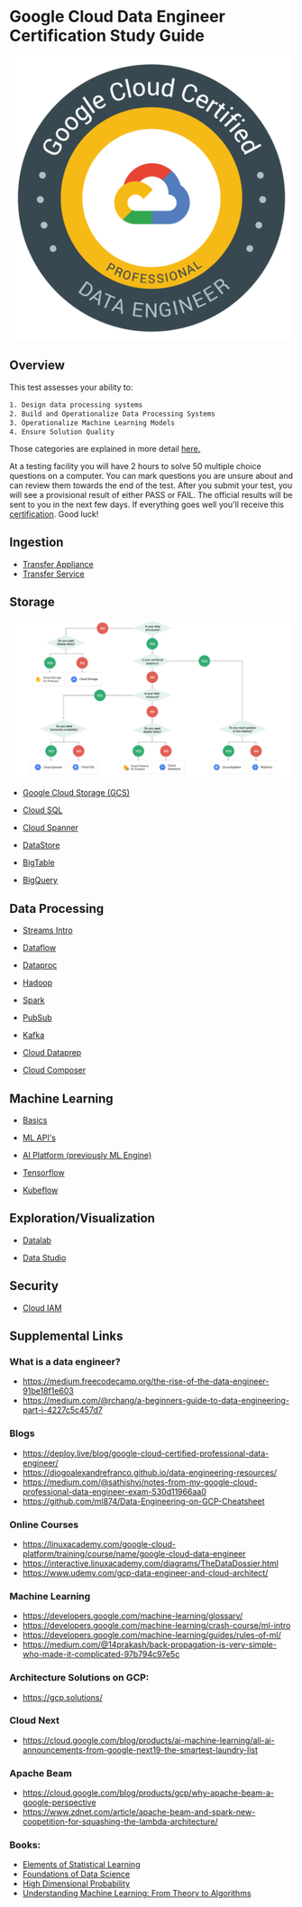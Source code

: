 # Google Cloud Data Engineer Certification Study Guide

![alt_text](./images/data-engieer-cert.png)

## Overview

This test assesses your ability to:

	1. Design data processing systems
	2. Build and Operationalize Data Processing Systems
	3. Operationalize Machine Learning Models
	4. Ensure Solution Quality

Those categories are explained in more detail [here.](https://cloud.google.com/certification/guides/data-engineer/)

At a testing facility you will have 2 hours to solve 50 multiple choice questions on a computer. 
You can mark questions you are unsure about and can review them towards the end of the test. After you submit your test, 
you will see a provisional result of either PASS or FAIL. The official results will be sent to you in the next few days. If 
everything goes well you'll receive this [certification](https://www.credential.net/coxzk5me?key=acd89490bdfe162f06b1b39aac3ba74f67c8a244e5ab638e3d52cd23116071f3).
Good luck!

## Ingestion

* [Transfer Appliance](ingest/transfer-appliance.md)
* [Transfer Service](ingest/transfer-service.md)

## Storage

![alt text](./images/storage-options.svg)

* [Google Cloud Storage (GCS)](storage/google-cloud-storage.md)

* [Cloud SQL](storage/cloud-sql.md)

* [Cloud Spanner](storage/cloud-spanner.md)

* [DataStore](storage/datastore.md)

* [BigTable](storage/bigtable.md)

* [BigQuery](storage/bigquery.md)

## Data Processing

* [Streams Intro](processing/streams-introduction.md)

* [Dataflow](processing/dataflow.md)

* [Dataproc](processing/dataproc.md)

* [Hadoop](processing/hadoop.md)

* [Spark](processing/spark.md)

* [PubSub](processing/pubsub.md)

* [Kafka](processing/kafka.md)

* [Cloud Dataprep](processing/cloud-dataprep.md)

* [Cloud Composer](processing/cloud-composer.md)

## Machine Learning

* [Basics](machine-learning/basics.md)

* [ML API's](machine-learning/ml-apis.md)

* [AI Platform (previously ML Engine)](machine-learning/ai-platform.md)

* [Tensorflow](machine-learning/tensorflow.md)

* [Kubeflow](machine-learning/kubeflow.md)

## Exploration/Visualization

* [Datalab](exploration-visualization/datalab.md)

* [Data Studio](exploration-visualization/data-studio.md)

## Security

* [Cloud IAM](security/cloud-iam.md)

## Supplemental Links

### What is a data engineer?

- https://medium.freecodecamp.org/the-rise-of-the-data-engineer-91be18f1e603
- https://medium.com/@rchang/a-beginners-guide-to-data-engineering-part-i-4227c5c457d7

### Blogs

- https://deploy.live/blog/google-cloud-certified-professional-data-engineer/
- https://diogoalexandrefranco.github.io/data-engineering-resources/
- https://medium.com/@sathishvj/notes-from-my-google-cloud-professional-data-engineer-exam-530d11966aa0
- https://github.com/ml874/Data-Engineering-on-GCP-Cheatsheet

### Online Courses

- https://linuxacademy.com/google-cloud-platform/training/course/name/google-cloud-data-engineer
- https://interactive.linuxacademy.com/diagrams/TheDataDossier.html
- https://www.udemy.com/gcp-data-engineer-and-cloud-architect/

### Machine Learning

- https://developers.google.com/machine-learning/glossary/
- https://developers.google.com/machine-learning/crash-course/ml-intro
- https://developers.google.com/machine-learning/guides/rules-of-ml/
- https://medium.com/@14prakash/back-propagation-is-very-simple-who-made-it-complicated-97b794c97e5c

### Architecture Solutions on GCP:

- https://gcp.solutions/

### Cloud Next

- https://cloud.google.com/blog/products/ai-machine-learning/all-ai-announcements-from-google-next19-the-smartest-laundry-list

### Apache Beam

- https://cloud.google.com/blog/products/gcp/why-apache-beam-a-google-perspective
- https://www.zdnet.com/article/apache-beam-and-spark-new-coopetition-for-squashing-the-lambda-architecture/

### Books: 

- [Elements of Statistical Learning](https://web.stanford.edu/~hastie/ElemStatLearn/printings/ESLII_print12.pdf)
- [Foundations of Data Science](https://www.cs.cornell.edu/jeh/book.pdf)
- [High Dimensional Probability](https://www.math.uci.edu/~rvershyn/papers/HDP-book/HDP-book.pdf)
- [Understanding Machine Learning: From Theory to Algorithms](https://www.cs.huji.ac.il/~shais/UnderstandingMachineLearning/understanding-machine-learning-theory-algorithms.pdf)
